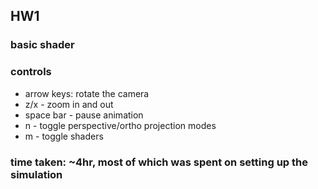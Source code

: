 ## HW1

### basic shader

### controls

* arrow keys: rotate the camera
* z/x - zoom in and out
* space bar - pause animation
* n - toggle perspective/ortho projection modes
* m - toggle shaders


### time taken: ~4hr, most of which was spent on setting up the simulation
